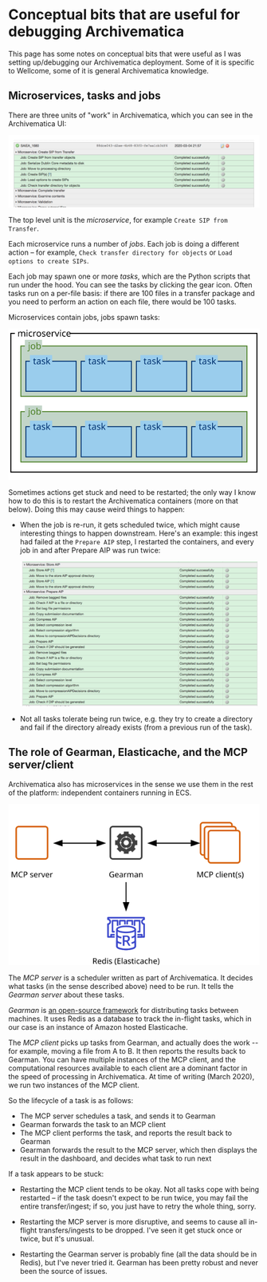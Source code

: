 # Conceptual bits that are useful for debugging Archivematica

This page has some notes on conceptual bits that were useful as I was setting up/debugging our Archivematica deployment.
Some of it is specific to Wellcome, some of it is general Archivematica knowledge.

## Microservices, tasks and jobs

There are three units of "work" in Archivematica, which you can see in the Archivematica UI:

![](images/microservices_screenshot.png)

The top level unit is the *microservice*, for example `Create SIP from Transfer`.

Each microservice runs a number of *jobs*.
Each job is doing a different action – for example, `Check transfer directory for objects` or `Load options to create SIPs`.

Each job may spawn one or more *tasks*, which are the Python scripts that run under the hood.
You can see the tasks by clicking the gear icon.
Often tasks run on a per-file basis: if there are 100 files in a transfer package and you need to perform an action on each file, there would be 100 tasks.

Microservices contain jobs, jobs spawn tasks:

![](images/microservices.svg)

Sometimes actions get stuck and need to be restarted; the only way I know how to do this is to restart the Archivematica containers (more on that below).
Doing this may cause weird things to happen:

*   When the job is re-run, it gets scheduled twice, which might cause interesting things to happen downstream.
    Here's an example: this ingest had failed at the `Prepare AIP` step, I restarted the containers, and every job in and after Prepare AIP was run twice:

    ![](images/double_scheduling_task.png)

*   Not all tasks tolerate being run twice, e.g. they try to create a directory and fail if the directory already exists (from a previous run of the task).

## The role of Gearman, Elasticache, and the MCP server/client

Archivematica also has microservices in the sense we use them in the rest of the platform: independent containers running in ECS.

![](images/mcp_architecture.svg)

The *MCP server* is a scheduler written as part of Archivematica.
It decides what tasks (in the sense described above) need to be run.
It tells the *Gearman server* about these tasks.

*Gearman* is [an open-source framework](http://gearman.org/) for distributing tasks between machines.
It uses Redis as a database to track the in-flight tasks, which in our case is an instance of Amazon hosted Elasticache.

The *MCP client* picks up tasks from Gearman, and actually does the work -- for example, moving a file from A to B.
It then reports the results back to Gearman.
You can have multiple instances of the MCP client, and the computational resources available to each client are a dominant factor in the speed of processing in Archivematica.
At time of writing (March 2020), we run two instances of the MCP client.

So the lifecycle of a task is as follows:

*   The MCP server schedules a task, and sends it to Gearman
*   Gearman forwards the task to an MCP client
*   The MCP client performs the task, and reports the result back to Gearman
*   Gearman forwards the result to the MCP server, which then displays the result in the dashboard, and decides what task to run next

If a task appears to be stuck:

*   Restarting the MCP client tends to be okay.
    Not all tasks cope with being restarted – if the task doesn't expect to be run twice, you may fail the entire transfer/ingest; if so, you just have to retry the whole thing, sorry.

*   Restarting the MCP server is more disruptive, and seems to cause all in-flight transfers/ingests to be dropped.
    I've seen it get stuck once or twice, but it's unusual.

*   Restarting the Gearman server is probably fine (all the data should be in Redis), but I've never tried it.
    Gearman has been pretty robust and never been the source of issues.
